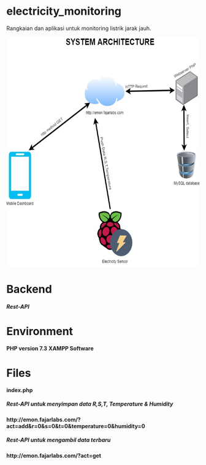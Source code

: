 # electricity_monitoring
Rangkaian dan aplikasi untuk monitoring listrik jarak jauh.

<img src="https://github.com/fajarlabs/electricity_monitoring/blob/master/screen-capture/design-architecture.jpg?raw=true" width="700" height="600" /><br />

# Backend
<h5>Rest-API</h5>

# Environment
<b>PHP version 7.3</b>
<b>XAMPP Software</b>

# Files
<b>index.php</b>

<h5> Rest-API untuk menyimpan data R,S,T, Temperature & Humidity </h5>
<b>http://emon.fajarlabs.com/?act=add&r=0&s=0&t=0&temperature=0&humidity=0</b><br />
<h5> Rest-API untuk mengambil data terbaru </h5>
<b>http://emon.fajarlabs.com/?act=get</b><br />

